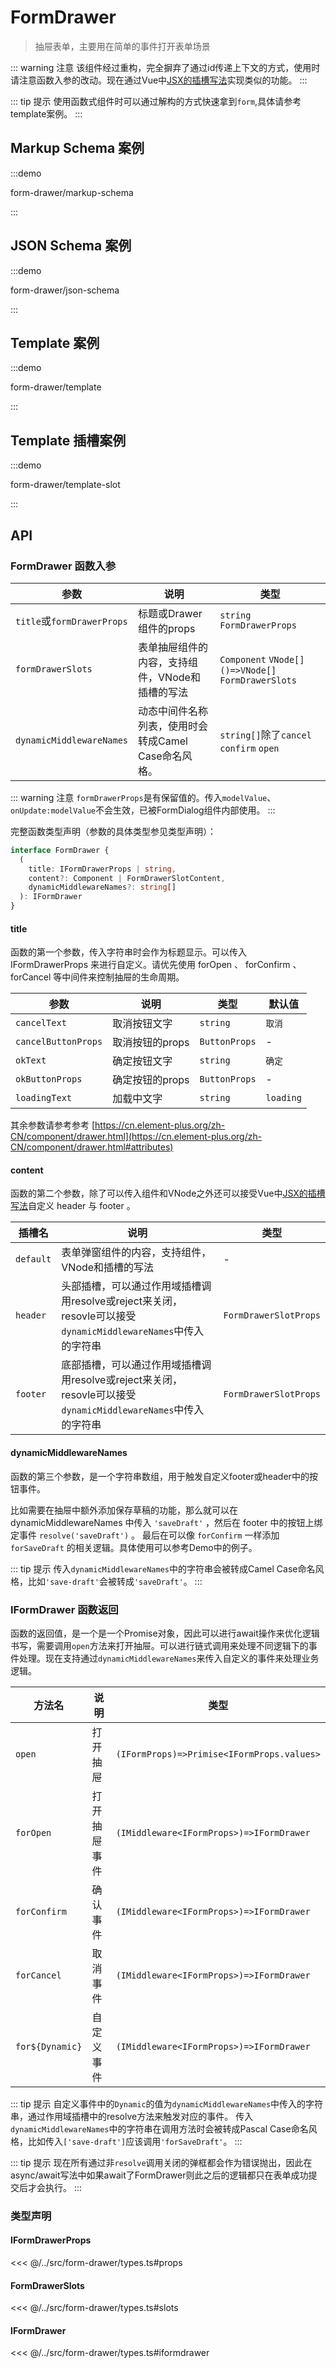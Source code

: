 # FormDrawer

> 抽屉表单，主要用在简单的事件打开表单场景

::: warning 注意
该组件经过重构，完全摒弃了通过id传递上下文的方式，使用时请注意函数入参的改动。现在通过Vue中[JSX的插槽写法](https://cn.vuejs.org/guide/extras/render-function.html#passing-slots)实现类似的功能。
:::

::: tip 提示
使用函数式组件时可以通过解构的方式快速拿到`form`,具体请参考template案例。
:::

## Markup Schema 案例

:::demo

form-drawer/markup-schema

:::

## JSON Schema 案例

:::demo

form-drawer/json-schema

:::

## Template 案例

:::demo

form-drawer/template

:::

## Template 插槽案例

:::demo

form-drawer/template-slot

:::

## API

### FormDrawer 函数入参

| 参数                       | 说明                                                | 类型                                                   |
| -------------------------- | --------------------------------------------------- | ----------------------------------------------------   |
| `title`或`formDrawerProps` | 标题或Drawer组件的props                             | `string` `FormDrawerProps`                             |
| `formDrawerSlots`          | 表单抽屉组件的内容，支持组件，VNode和插槽的写法     | `Component` `VNode[]` `()=>VNode[]` `FormDrawerSlots`  |
| `dynamicMiddlewareNames`   | 动态中间件名称列表，使用时会转成Camel Case命名风格。| `string[]`除了`cancel` `confirm` `open`                |

::: warning 注意
`formDrawerProps`是有保留值的。传入`modelValue`、`onUpdate:modelValue`不会生效，已被FormDialog组件内部使用。
:::

完整函数类型声明（参数的具体类型参见类型声明）：
``` ts
interface FormDrawer {
  (
    title: IFormDrawerProps | string,
    content?: Component | FormDrawerSlotContent,
    dynamicMiddlewareNames?: string[]
  ): IFormDrawer
}
```

#### title
函数的第一个参数，传入字符串时会作为标题显示。可以传入 IFormDrawerProps 来进行自定义。请优先使用 forOpen 、 forConfirm 、 forCancel 等中间件来控制抽屉的生命周期。

| 参数                  | 说明                                                                             | 类型                | 默认值    |
| --------------------- | -------------------------------------------------------------------------------- | ------------------- | --------- |
| `cancelText`          | 取消按钮文字                                                                     | `string`            | `取消`    |
| `cancelButtonProps`   | 取消按钮的props                                                                  | `ButtonProps`       | -         |
| `okText`              | 确定按钮文字                                                                     | `string`            | `确定`    |
| `okButtonProps`       | 确定按钮的props                                                                  | `ButtonProps`       | -         |
| `loadingText`         | 加载中文字                                                                       | `string`            | `loading` |

其余参数请参考参考 [https://cn.element-plus.org/zh-CN/component/drawer.html](https://cn.element-plus.org/zh-CN/component/drawer.html#attributes)

#### content
函数的第二个参数，除了可以传入组件和VNode之外还可以接受Vue中[JSX的插槽写法](https://cn.vuejs.org/guide/extras/render-function.html#passing-slots)自定义 header 与 footer 。

| 插槽名    | 说明                                                                                                          | 类型                   |
| --------- | ------------------------------------------------------------------------------------------------------------- | ----                   |
| `default` | 表单弹窗组件的内容，支持组件，VNode和插槽的写法                                                               | -                      |
| `header`  | 头部插槽，可以通过作用域插槽调用resolve或reject来关闭，resovle可以接受`dynamicMiddlewareNames`中传入的字符串  | `FormDrawerSlotProps`  |
| `footer`  | 底部插槽，可以通过作用域插槽调用resolve或reject来关闭，resovle可以接受`dynamicMiddlewareNames`中传入的字符串  | `FormDrawerSlotProps`  |

#### dynamicMiddlewareNames
函数的第三个参数，是一个字符串数组，用于触发自定义footer或header中的按钮事件。

比如需要在抽屉中额外添加保存草稿的功能，那么就可以在 dynamicMiddlewareNames 中传入 `'saveDraft'` ，然后在 footer 中的按钮上绑定事件 `resolve('saveDraft')` 。
最后在可以像 `forConfirm` 一样添加 `forSaveDraft` 的相关逻辑。具体使用可以参考Demo中的例子。

::: tip 提示
传入`dynamicMiddlewareNames`中的字符串会被转成Camel Case命名风格，比如`'save-draft'`会被转成`'saveDraft'`。
:::

### IFormDrawer 函数返回
函数的返回值，是一个是一个Promise对象，因此可以进行await操作来优化逻辑书写，需要调用`open`方法来打开抽屉。可以进行链式调用来处理不同逻辑下的事件处理。现在支持通过`dynamicMiddlewareNames`来传入自定义的事件来处理业务逻辑。

| 方法名          | 说明         | 类型                                        |
| --------------- | ------------ | ------------------------------------------- |
| `open`          | 打开抽屉     | `(IFormProps)=>Primise<IFormProps.values>`  |
| `forOpen`       | 打开抽屉事件 | `(IMiddleware<IFormProps>)=>IFormDrawer`    |
| `forConfirm`    | 确认事件     | `(IMiddleware<IFormProps>)=>IFormDrawer`    |
| `forCancel`     | 取消事件     | `(IMiddleware<IFormProps>)=>IFormDrawer`    |
| `for${Dynamic}` | 自定义事件   | `(IMiddleware<IFormProps>)=>IFormDrawer`    |

::: tip 提示
自定义事件中的`Dynamic`的值为`dynamicMiddlewareNames`中传入的字符串，通过作用域插槽中的resolve方法来触发对应的事件。 传入`dynamicMiddlewareNames`中的字符串在调用方法时会被转成Pascal Case命名风格，比如传入`['save-draft']`应该调用`'forSaveDraft'`。
:::

::: tip 提示
现在所有通过非`resolve`调用关闭的弹框都会作为错误抛出，因此在async/await写法中如果await了FormDrawer则此之后的逻辑都只在表单成功提交后才会执行。
:::

### 类型声明

#### IFormDrawerProps
<<< @/../src/form-drawer/types.ts#props

#### FormDrawerSlots
<<< @/../src/form-drawer/types.ts#slots

#### IFormDrawer
<<< @/../src/form-drawer/types.ts#iformdrawer
